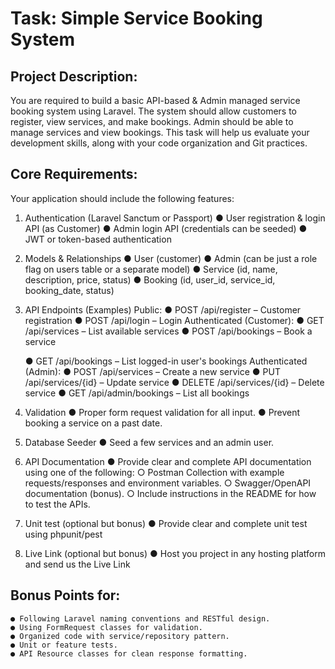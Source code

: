 # Task: Simple Service Booking System
## Project Description:
You are required to build a basic API-based & Admin managed service booking
system using Laravel. The system should allow customers to register, view
services, and make bookings. Admin should be able to manage services and view
bookings. This task will help us evaluate your development skills, along with your
code organization and Git practices.
## Core Requirements:
Your application should include the following features:

1. Authentication (Laravel Sanctum or Passport)
   ● User registration & login API (as Customer)
   ● Admin login API (credentials can be seeded)
   ● JWT or token-based authentication
2. Models & Relationships
   ● User (customer)
   ● Admin (can be just a role flag on users table or a separate model)
   ● Service (id, name, description, price, status)
   ● Booking (id, user_id, service_id, booking_date, status)
3. API Endpoints (Examples)
   Public:
   ● POST /api/register – Customer registration
   ● POST /api/login – Login
   Authenticated (Customer):
   ● GET /api/services – List available services
   ● POST /api/bookings – Book a service

    ● GET /api/bookings – List logged-in user's bookings
    Authenticated (Admin):
    ● POST /api/services – Create a new service
    ● PUT /api/services/{id} – Update service
    ● DELETE /api/services/{id} – Delete service
    ● GET /api/admin/bookings – List all bookings

4. Validation
   ● Proper form request validation for all input.
   ● Prevent booking a service on a past date.
5. Database Seeder
   ● Seed a few services and an admin user.
6. API Documentation
   ● Provide clear and complete API documentation using one of the following:
   ○ Postman Collection with example requests/responses and
   environment variables.
   ○ Swagger/OpenAPI documentation (bonus).
   ○ Include instructions in the README for how to test the APIs.

7. Unit test (optional but bonus)
   ● Provide clear and complete unit test using phpunit/pest
8. Live Link (optional but bonus)
   ● Host you project in any hosting platform and send us the Live Link

## Bonus Points for:
    ● Following Laravel naming conventions and RESTful design.
    ● Using FormRequest classes for validation.
    ● Organized code with service/repository pattern.
    ● Unit or feature tests.
    ● API Resource classes for clean response formatting.
